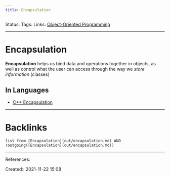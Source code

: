 ```yaml
---
title: Encapsulation
---
```

Status: 
Tags: 
Links: [Object-Oriented Programming](out/object-oriented-programming.md)
___
# Encapsulation
**Encapsulation** helps us bind data and operations together in objects, as well as control what the user can access through the way we *store information* (classes)
## In Languages
- [C++ Encapsulation](out/c-encapsulation.md)
___
# Backlinks
```dataview
list from [Encapsulation](out/encapsulation.md) AND !outgoing([Encapsulation](out/encapsulation.md))
```
___
References:

Created:: 2021-11-22 15:08
